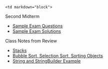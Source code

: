 	<td markdown="block">
Second Midterm

* [Sample Exam Questions](resources/handouts/midterm_2/midterm_2_practice.pdf)
* [Sample Exam Solutions](resources/handouts/midterm_2/midterm_2_practice_solutions.pdf)

Class Notes from Review

* [Stacks](activities/stacks.html)
* [Bubble Sort, Selection Sort, Sorting Objects](activities/sort.html)
* [String and StringBuilder Example](http://www.pythontutor.com/visualize.html#code=public+class+Foo+%7B%0A++++//+PLEASE+READ+THROUGH+SECTION+10.10+on+the+String+Class!%0A++++public+static+void+main(String%5B%5D+args)+%7B%0A++++++++//+STRINGS+ARE+IMMUTABLE%0A++++++++%0A++++++++//+note+that+s+and+t+point+to+the+same+hello!+this+is%0A++++++++//+interning%0A++++++++String+s+%3D+%22hello%22%3B%0A++++++++String+t+%3D+%22hello%22%3B%0A++++++++%0A++++++++//+but+usuing+the+constructor,+I+get+an+entirely+different%0A++++++++//+object!%0A++++++++String+u+%3D+new+String(%22hello%22)%3B%0A++++++++%0A++++++++//+if+I+assign+and+increment,+I+get+a+new+object+as+well%0A++++++++//+(the+original+is+not+modified,+strings+are+immutable)%0A++++++++s+%3D+s+%2B+%22+there%22%3B%0A++++++++%0A++++++++//+compareTo+returns+an+integer+based+on+lexicographic%0A++++++++//+ordering+of+the+first+differing+characters+between+%0A++++++++//+two+strings%3A%0A++++++++//+%22hello%22.compareTo(%22heart%22)+-%3E+positive+int%0A++++++++//+%22heart%22.compareTo(%22hello%22)+-%3E+negative+int%0A++++++++int+result+%3D+s.compareTo(%22heart%22)%3B%0A++++++++System.out.println(result)%3B%0A++++++++%0A++++++++//+split+breaks+up+a+string+into+an+Array+based+on%0A++++++++//+the+string+delimiter+passed+in%3A%0A++++++++String%5B%5D+parts+%3D+%22foo,bar,baz%22.split(%22,%22)%3B%0A++++++++System.out.println(parts%5B0%5D)%3B%0A++++++++%0A++++++++//+STRING+BUILDERS+*ARE*+MUTABLE%0A++++++++//+(they're+better+than+concatenation,+because+adding%0A++++++++//+continually+creates+new+String+objects!)%0A++++++++StringBuilder+sb+%3D+new+StringBuilder(%22The+variable,+parts,+contains+%22)%3B%0A++++++++sb.append(parts%5B0%5D)%3B%0A++++++++sb.append(%22+and+%22)%3B%0A++++++++sb.append(parts%5B1%5D)%3B%0A++++++++%0A++++++++//+see+the+output+window...%0A++++++++System.out.println(sb)%3B%0A++++%7D%0A%7D&mode=display&origin=opt-frontend.js&cumulative=false&heapPrimitives=true&textReferences=false&py=java&rawInputLstJSON=%5B%5D&curInstr=0)
</td>
	<td markdown="block">
</td>
	<td markdown="block">
<!--
* [](assignments/.html)
-->
</td>
